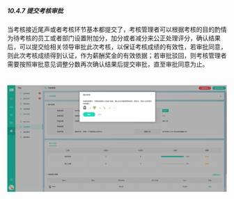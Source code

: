 ##### 10.4.7 提交考核审批

当考核接近尾声或者考核环节基本都提交了，考核管理者可以根据考核的目的酌情为待考核的员工或者部门设置附加分，加分或者减分来公正处理评分，确认结果后，可以提交给相关领导审批此次考核，以保证考核成绩的有效性，若审批同意，则此次考核成绩得到认证，作为薪酬奖金的有效依据；若审批驳回，则考核管理者需要按照审批意见调整分数再次确认结果后提交审批，直至审批同意为止。

# ![](/assets/10.4.7提交考核审批.png)

